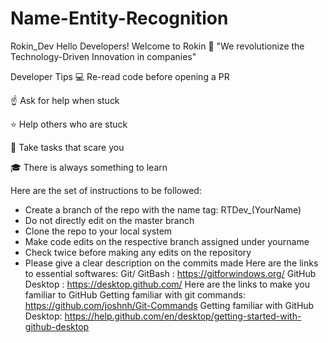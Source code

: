 # Name-Entity-Recognition
Rokin_Dev
Hello Developers!
Welcome to Rokin 🚀
"We revolutionize the Technology-Driven Innovation in companies"

Developer Tips
💻 Re-read code before opening a PR

☝️ Ask for help when stuck

⭐ Help others who are stuck

👊 Take tasks that scare you

🎓 There is always something to learn

Here are the set of instructions to be followed:
-	Create a branch of the repo with the name tag: RTDev_(YourName)
-	Do not directly edit on the master branch
-	Clone the repo to your local system
-	Make code edits on the respective branch assigned under yourname
-	Check twice before making any edits on the repository
-	Please give a clear description on the commits made
Here are the links to essential softwares:
Git/ GitBash : https://gitforwindows.org/
GitHub Desktop : https://desktop.github.com/
Here are the links to make you familiar to GitHub
Getting familiar with git commands: https://github.com/joshnh/Git-Commands
Getting familiar with GitHub Desktop: https://help.github.com/en/desktop/getting-started-with-github-desktop
